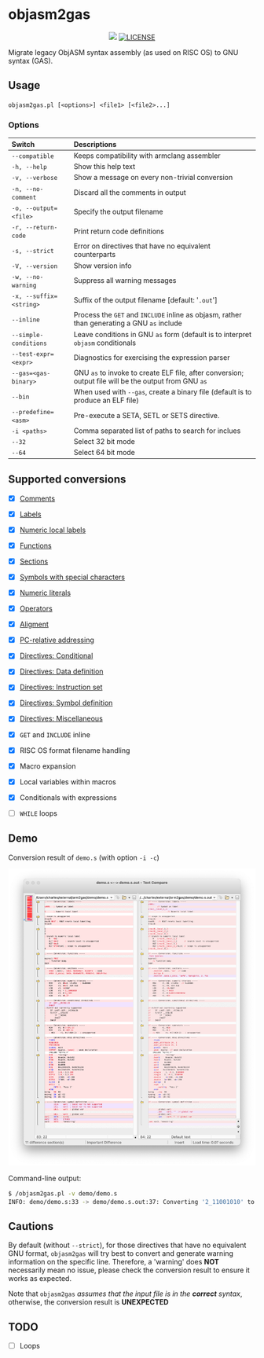 # objasm2gas

<div align="center">
<p>
      <a href="https://github.com/gerph/objasm2gas"><img src="https://img.shields.io/badge/objasm2gas-v1.2-brightgreen"></a>
      <a href="https://github.com/gerph/objasm2gas/blob/main/LICENSE"><img src="https://img.shields.io/badge/License-GPLv3.0-blue" alt="LICENSE"></a>
</p>
</div>
Migrate legacy ObjASM syntax assembly (as used on RISC OS) to GNU syntax (GAS).

## Usage

`objasm2gas.pl [<options>] <file1> [<file2>...]`

### Options

| Switch                  | Descriptions                                            |
| :---------------------- | :------------------------------------------------------ |
| `--compatible`          | Keeps compatibility with armclang assembler             |
| `-h, --help`            | Show this help text                                     |
| `-v, --verbose`         | Show a message on every non-trivial conversion          |
| `-n, --no-comment`      | Discard all the comments in output                      |
| `-o, --output=<file>`   | Specify the output filename                             |
| `-r, --return-code`     | Print return code definitions                           |
| `-s, --strict`          | Error on directives that have no equivalent counterparts |
| `-V, --version`         | Show version info                                       |
| `-w, --no-warning`      | Suppress all warning messages                           |
| `-x, --suffix=<string>` | Suffix of the output filename [default: '`.out`']       |
| `--inline`              | Process the `GET` and `INCLUDE` inline as objasm, rather than generating a GNU `as` include |
| `--simple-conditions`   | Leave conditions in GNU `as` form (default is to interpret `objasm` conditionals |
| `--test-expr=<expr>`    | Diagnostics for exercising the expression parser        |
| `--gas=<gas-binary>`    | GNU `as` to invoke to create ELF file, after conversion; output file will be the output from GNU `as` |
| `--bin`                 | When used with `--gas`, create a binary file (default is to produce an ELF file) |
| `--predefine=<asm>`     | Pre-execute a SETA, SETL or SETS directive.             |
| `-i <paths>`            | Comma separated list of paths to search for inclues     |
| `--32`                  | Select 32 bit mode                                      |
| `--64`                  | Select 64 bit mode                                      |


## Supported conversions

- [X] [Comments](https://developer.arm.com/documentation/dui0742/g/Migrating-ARM-syntax-assembly-code-to-GNU-syntax/Comments?lang=en)
- [X] [Labels](https://developer.arm.com/documentation/dui0742/g/Migrating-ARM-syntax-assembly-code-to-GNU-syntax/Labels?lang=en)
- [X] [Numeric local labels](https://developer.arm.com/documentation/dui0742/g/Migrating-ARM-syntax-assembly-code-to-GNU-syntax/Numeric-local-labels?lang=en)
- [X] [Functions](https://developer.arm.com/documentation/dui0742/g/Migrating-ARM-syntax-assembly-code-to-GNU-syntax/Functions?lang=en)
- [X] [Sections](https://developer.arm.com/documentation/dui0742/g/Migrating-ARM-syntax-assembly-code-to-GNU-syntax/Sections?lang=en)
- [X] [Symbols with special characters](https://developer.arm.com/documentation/dui0742/g/Migrating-ARM-syntax-assembly-code-to-GNU-syntax/Symbol-naming-rules?lang=en)
- [X] [Numeric literals](https://developer.arm.com/documentation/dui0742/g/Migrating-ARM-syntax-assembly-code-to-GNU-syntax/Numeric-literals?lang=en)
- [X] [Operators](https://developer.arm.com/documentation/dui0742/g/Migrating-ARM-syntax-assembly-code-to-GNU-syntax/Operators?lang=en)
- [X] [Aligment](https://developer.arm.com/documentation/dui0742/g/Migrating-ARM-syntax-assembly-code-to-GNU-syntax/Alignment?lang=en)
- [X] [PC-relative addressing](https://developer.arm.com/documentation/dui0742/g/Migrating-ARM-syntax-assembly-code-to-GNU-syntax/PC-relative-addressing?lang=en)
- [X] [Directives: Conditional](https://developer.arm.com/documentation/dui0742/g/Migrating-ARM-syntax-assembly-code-to-GNU-syntax/Conditional-directives?lang=en)
- [X] [Directives: Data definition](https://developer.arm.com/documentation/dui0742/g/Migrating-ARM-syntax-assembly-code-to-GNU-syntax/Data-definition-directives?lang=en)
- [X] [Directives: Instruction set](https://developer.arm.com/documentation/dui0742/g/Migrating-ARM-syntax-assembly-code-to-GNU-syntax/Instruction-set-directives?lang=en)
- [X] [Directives: Symbol definition](https://developer.arm.com/documentation/dui0742/g/Migrating-ARM-syntax-assembly-code-to-GNU-syntax/Symbol-definition-directives?lang=en)
- [X] [Directives: Miscellaneous](https://developer.arm.com/documentation/dui0742/g/Migrating-ARM-syntax-assembly-code-to-GNU-syntax/Miscellaneous-directives?lang=en)

- [X] `GET` and `INCLUDE` inline
- [X] RISC OS format filename handling
- [X] Macro expansion
- [X] Local variables within macros
- [X] Conditionals with expressions
- [ ] `WHILE` loops


## Demo

Conversion result of `demo.s` (with option `-i -c`)

![](./demo/demo.png)

Command-line output:

```bash
$ /objasm2gas.pl -v demo/demo.s
INFO: demo/demo.s:33 -> demo/demo.s.out:37: Converting '2_11001010' to hexadecimal literal '0xCA'
```



## Cautions

By default (without `--strict`), for those directives that have no equivalent GNU format, `objasm2gas` will try best to convert and generate warning information on the specific line. Therefore, a 'warning' does **NOT** necessarily mean no issue, please check the conversion result to ensure it works as expected.

Note that `objasm2gas` *assumes that the input file is in the **correct** syntax*, otherwise, the conversion result is **UNEXPECTED**

## TODO

- [ ] Loops
